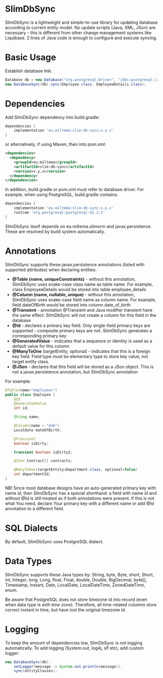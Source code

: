 # SlimDbSync
SlimDbSync is a lightweight and simple-to-use library for updating database according to current entity model.
No update scripts (Java, XML, JSon) are necessary - this is different from other change management systems like Liquibase. 
2 lines of Java code is enough to configure and execute syncing.

# Basic Usage

Establish database link:

```java
Database db = new Database("org.postgresql.Driver", "jdbc:postgresql://localhost:5432/demoDB", "demouser", "password");
new DatabaseSync(db).sync(Employee.class, EmployeeDetails.class);
```

# Dependencies

Add SlimDbSync dependency into build.gradle:

```gradle
dependencies {
    implementation 'eu.miltema:slim-db-sync:x.y.z'
}
```

or alternatively, if using Maven, then into pom.xml:

```xml
<dependencies>
  <dependency>
    <groupId>eu.miltema</groupId>
    <artifactId>slim-db-sync</artifactId>
    <version>x.y.z</version>
  </dependency>
</dependencies>
```

In addition, build.gradle or pom.xml must refer to database driver. For example, when using PostgreSQL, build.gradle contains:

```gradle
dependencies {
    implementation 'eu.miltema:slim-db-sync:x.y.z'
    runtime 'org.postgresql:postgresql:42.2.5'
}
```

SlimDbSync itself depends on eu.miltema.slimorm and javax.persistence. These are resolved by build system automatically.

# Annotations

SlimDbSync supports these javax.persistence annotations (listed with supported attributes) when declaring entities:
* **@Table (name, uniqueConstraints)** - without this annotation, SlimDbSync uses snake-case class name as table name. For example, class EmployeeDetails would be stored into table employee\_details
* **@Column (name, nullable, unique)** - without this annotation, SlimDbSync uses snake-case field name as column name. For example, field dateOfBirth would be stored into column date\_of\_birth
* **@Transient** - annotation @Transient and Java modifier transient have the same effect: SlimDbSync will not create a column for this field in the database
* **@Id** - declares a primary key field. Only single-field primary keys are supported - composite primary keys are not. SlimDbSync generates a corresponding primary key
* **@GeneratedValue** - indicates that a sequence or identity is used as a default value for this column
* **@ManyToOne** (targetEntity, optional) - indicates that this is a foreign key field. Field type must be elementary type to store key value, not target entity class.
* **@JSon** - declares that this field will be stored as a JSon object. This is not a javax.persistence annotation, but SlimDbSync annotation

For example:

```java
@Table(name="employees")
public class Employee {
	@Id
	@GeneratedValue
	int id;

	String name;

	@Column(name = "dob")
	LocalDate dateOfBirth;

	@Transient
	boolean isDirty;

	transient boolean isDirty2;

	@JSon Contract[] contracts;

	@ManyToOne(targetEntity=Department.class, optional=false)
	int departmentId;
}
```

NB! Since most database designs have an auto-generated primary key with name _id_, then SlimDbSync has a special shorthand: a field with name _id_ and without @Id is still treated as if both annotations were present.
If this is not what You need, declare Your primary key with a different name or add @Id annotation to a different field.

# SQL Dialects

By default, SlimDbSync uses PostgreSQL dialect.

# Data Types

SlimDbSync supports these Java types by:
String, byte, Byte, short, Short, int, Integer, long, Long, float, Float, double, Double, BigDecimal, byte[], Timestamp, Instant, Date, LocalDate, LocalDateTime, ZonedDateTime, enum.

Be aware that PostgreSQL does not store timezone id into record (even when data type is _with time zone_). Therefore, all time-related columns store correct instant in time, but have lost the original timezone id.

# Logging

To keep the amount of dependencies low, SlimDbSync is not logging automatically. To add logging (System.out, log4j, slf etc), add custom logger:

```java
new DatabaseSync(db).
	setLogger(message -> System.out.println(message)).
	sync(entityClasses);
```
